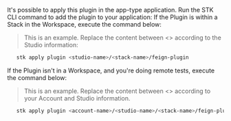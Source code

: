 It's possible to apply this plugin in the app-type application. Run the STK CLI command to add the plugin to your application:
If the Plugin is within a Stack in the Workspace, execute the command below:
> This is an example. Replace the content between <> according to the Studio information:
   ```bash
      stk apply plugin <studio-name>/<stack-name>/feign-plugin
   ```

If the Plugin isn't in a Workspace, and you're doing remote tests, execute the command below:
> This is an example. Replace the content between <> according to your Account and Studio information.
   ```bash
      stk apply plugin <account-name>/<studio-name>/<stack-name>/feign-plugin
   ```
